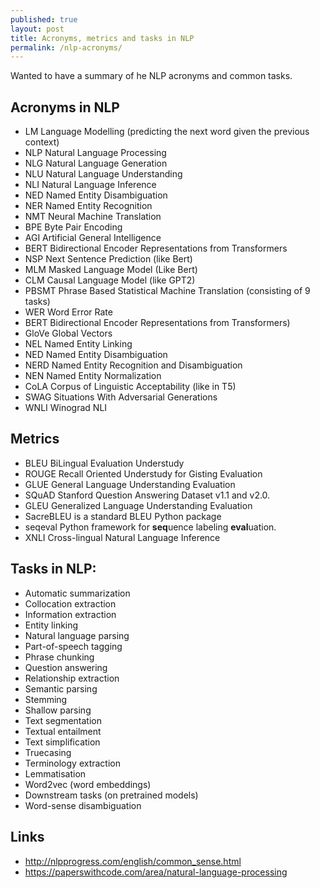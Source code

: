 ```yaml
---
published: true
layout: post
title: Acronyms, metrics and tasks in NLP
permalink: /nlp-acronyms/
---
```

Wanted to have a summary of he NLP acronyms and common tasks.


## Acronyms in NLP

* LM Language Modelling (predicting the next word given the previous context)
* NLP Natural Language Processing
* NLG Natural Language Generation 
* NLU Natural Language Understanding 
* NLI Natural Language Inference
* NED Named Entity Disambiguation
* NER Named Entity Recognition
* NMT Neural Machine Translation 
* BPE Byte Pair Encoding 
* AGI Artificial General Intelligence 
* BERT Bidirectional Encoder Representations from Transformers
* NSP Next Sentence Prediction (like Bert)
* MLM Masked Language Model (Like Bert)
* CLM Causal Language Model (like GPT2)
* PBSMT Phrase Based Statistical Machine Translation
(consisting of 9 tasks)
* WER Word Error Rate 
* BERT Bidirectional Encoder Representations from Transformers)
* GloVe Global Vectors
* NEL Named Entity Linking
* NED Named Entity Disambiguation
* NERD Named Entity Recognition and Disambiguation
* NEN Named Entity Normalization
* CoLA Corpus of Linguistic Acceptability (like in T5)
* SWAG Situations With Adversarial Generations
* WNLI Winograd NLI

## Metrics

* BLEU BiLingual Evaluation Understudy
* ROUGE Recall Oriented Understudy for Gisting Evaluation
* GLUE General Language Understanding Evaluation 
* SQuAD Stanford Question Answering Dataset v1.1 and v2.0.
* GLEU Generalized Language Understanding Evaluation
* SacreBLEU is a standard BLEU Python package
* seqeval Python framework for **seq**uence labeling **eval**uation.
* XNLI Cross-lingual Natural Language Inference

<!-- https://en.wikipedia.org/wiki/Category:Tasks_of_natural_language_processing -->


## Tasks in NLP:

* Automatic summarization
* Collocation extraction
* Information extraction
* Entity linking
* Natural language parsing 
* Part-of-speech tagging
* Phrase chunking
* Question answering
* Relationship extraction
* Semantic parsing
* Stemming
* Shallow parsing
* Text segmentation
* Textual entailment
* Text simplification
* Truecasing
* Terminology extraction
* Lemmatisation
* Word2vec (word embeddings)
* Downstream tasks (on pretrained models)
* Word-sense disambiguation

## Links

* http://nlpprogress.com/english/common_sense.html
* https://paperswithcode.com/area/natural-language-processing

<!-- https://en.wikipedia.org/wiki/Glossary_of_artificial_intelligence -->